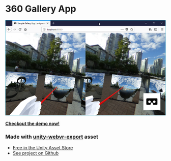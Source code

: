 # 360 Gallery App

[![Preview of Unity WebVR-exported project in the browser](https://raw.githubusercontent.com/caseyyee/unity-webvr-gallery/master/img/preview.png)](https://caseyyee.github.io/unity-webvr-gallery/)

**[Checkout the demo now!](https://caseyyee.github.io/unity-webvr-gallery/Build/)**

### Made with [unity-webvr-export](https://github.com/mozilla/unity-webvr-export) asset

* [Free in the Unity Asset Store](https://assetstore.unity.com/packages/templates/systems/webvr-assets-109152)
* [See project on Github](https://github.com/mozilla/unity-webvr-export)
